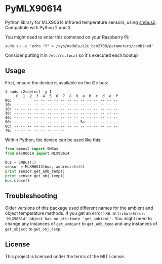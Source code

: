 # PyMLX90614
Python library for MLX90614 infrared temperature sensors, using [smbus2](https://pypi.org/project/smbus2/). Compatible with Python 2 and 3.

You might need to enter this command on your Raspberry Pi:

`sudo su -c 'echo "Y" > /sys/module/i2c_bcm2708/parameters/combined'`

Consider putting it in `/etc/rc.local` so it's executed each bootup

## Usage

First, ensure the device is available on the i2c bus:

```
$ sudo i2cdetect -y 1
     0  1  2  3  4  5  6  7  8  9  a  b  c  d  e  f
00:          -- -- -- -- -- -- -- -- -- -- -- -- --
10: -- -- -- -- -- -- -- -- -- -- -- -- -- -- -- --
20: -- -- -- -- -- -- -- -- -- -- -- -- -- -- -- --
30: -- -- -- -- -- -- -- -- -- -- -- -- -- -- -- --
40: -- -- -- -- -- -- -- -- -- -- -- -- -- -- -- --
50: -- -- -- -- -- -- -- -- -- -- 5a -- -- -- -- --
60: -- -- -- -- -- -- -- -- -- -- -- -- -- -- -- --
70: -- -- -- -- -- -- -- --
```

Within Python, the device can be used like this:

```python
from smbus2 import SMBus
from mlx90614 import MLX90614

bus = SMBus(1)
sensor = MLX90614(bus, address=0x5A)
print sensor.get_amb_temp()
print sensor.get_obj_temp()
bus.close()
```

## Troubleshooting

Older versions of this package used different names for the ambient and object temperature methods. If you get an error like:
`AttributeError: 'MLX90614' object has no attribute 'get_ambient'.`
You might need to change any instances of `get_ambient` to `get_amb_temp` and any instances of `get_object` to `get_obj_temp`.

## License

This project is licensed under the terms of the MIT license.
